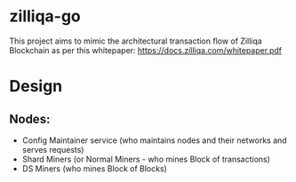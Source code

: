 # zilliqa-go
This project aims to mimic the architectural transaction flow of Zilliqa Blockchain as per this whitepaper: https://docs.zilliqa.com/whitepaper.pdf

# Design
## Nodes: 
- Config Maintainer service (who maintains nodes and their networks and serves requests)
- Shard Miners (or Normal Miners - who mines Block of transactions)
- DS Miners (who mines Block of Blocks)

